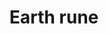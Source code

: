 ---
layout: item
title: Earth rune
item-id: 557
datatable: true
id: 557
name: "Earth rune"
monsters:
  - id: 70
    name: "Skeleton"
    combat_level: 22
    wiki_url: "https://oldschool.runescape.wiki/w/Skeleton#Level_22"
    drops:
      - quantity: "3"
        noted: false
        rarity: 0.015625
    image: "https://oldschool.runescape.wiki/images/1/1c/Giant_skeleton_%28Tarn%27s_Lair%29.png?87c63"
  - id: 74
    name: "Skeleton"
    combat_level: 21
    wiki_url: "https://oldschool.runescape.wiki/w/Skeleton#Level_21"
    drops:
      - quantity: "3"
        noted: false
        rarity: 0.015625
    image: "https://oldschool.runescape.wiki/images/1/1c/Giant_skeleton_%28Tarn%27s_Lair%29.png?87c63"
  - id: 77
    name: "Skeleton"
    combat_level: 25
    wiki_url: "https://oldschool.runescape.wiki/w/Skeleton#Level_25"
    drops:
      - quantity: "3"
        noted: false
        rarity: 0.015625
    image: "https://oldschool.runescape.wiki/images/1/1c/Giant_skeleton_%28Tarn%27s_Lair%29.png?87c63"
  - id: 82
    name: "Skeleton"
    combat_level: 45
    wiki_url: "https://oldschool.runescape.wiki/w/Skeleton#Level_45"
    drops:
      - quantity: "3"
        noted: false
        rarity: 0.015625
    image: "https://oldschool.runescape.wiki/images/1/1c/Giant_skeleton_%28Tarn%27s_Lair%29.png?87c63"
  - id: 299
    name: "Gunthor the brave"
    combat_level: 29
    wiki_url: "https://oldschool.runescape.wiki/w/Gunthor_the_brave"
    drops:
      - quantity: "5"
        noted: false
        rarity: 0.0234375
    image: "https://oldschool.runescape.wiki/images/2/22/Gunthor_the_brave.png?5837c"
  - id: 510
    name: "Dark wizard"
    combat_level: 20
    wiki_url: "https://oldschool.runescape.wiki/w/Dark_wizard#Level_20"
    drops:
      - quantity: "36"
        noted: false
        rarity: 0.03125
      - quantity: "10"
        noted: false
        rarity: 0.0234375
      - quantity: "18"
        noted: false
        rarity: 0.015625
      - quantity: "36"
        noted: false
        rarity: 0.03125
      - quantity: "10"
        noted: false
        rarity: 0.0234375
      - quantity: "18"
        noted: false
        rarity: 0.015625
    image: "https://oldschool.runescape.wiki/images/b/b4/Dark_wizard.png?ee7b6"
  - id: 512
    name: "Dark wizard"
    combat_level: 7
    wiki_url: "https://oldschool.runescape.wiki/w/Dark_wizard#Level_7"
    drops:
      - quantity: "36"
        noted: false
        rarity: 0.03125
      - quantity: "10"
        noted: false
        rarity: 0.0234375
      - quantity: "18"
        noted: false
        rarity: 0.015625
      - quantity: "36"
        noted: false
        rarity: 0.03125
      - quantity: "10"
        noted: false
        rarity: 0.0234375
      - quantity: "18"
        noted: false
        rarity: 0.015625
    image: "https://oldschool.runescape.wiki/images/b/b4/Dark_wizard.png?ee7b6"
  - id: 513
    name: "Mugger"
    combat_level: 6
    wiki_url: "https://oldschool.runescape.wiki/w/Mugger"
    drops:
      - quantity: "5"
        noted: false
        rarity: 0.015625
    image: ""
  - id: 516
    name: "Black Knight"
    combat_level: 33
    wiki_url: "https://oldschool.runescape.wiki/w/Black_Knight"
    drops:
      - quantity: "10"
        noted: false
        rarity: 0.0234375
    image: "https://oldschool.runescape.wiki/images/5/5d/Black_Knight.png?822e1"
  - id: 523
    name: "Pirate"
    combat_level: 26
    wiki_url: "https://oldschool.runescape.wiki/w/Pirate#Asgarnian_Ice_Dungeon"
    drops:
      - quantity: "9"
        noted: false
        rarity: 0.015625
    image: "https://oldschool.runescape.wiki/images/3/30/Pirate_%28Brimhaven%29.png?bd685"
  - id: 531
    name: "Dark warrior"
    combat_level: 8
    wiki_url: "https://oldschool.runescape.wiki/w/Dark_warrior#Level_8"
    drops:
      - quantity: "2"
        noted: false
        rarity: 0.0078125
      - quantity: "12"
        noted: false
        rarity: 0.0078125
    image: "https://oldschool.runescape.wiki/images/6/69/Dark_warrior.png?386d1"
  - id: 655
    name: "Goblin"
    combat_level: 5
    wiki_url: "https://oldschool.runescape.wiki/w/Goblin#Level_5"
    drops:
      - quantity: "4"
        noted: false
        rarity: 0.0234375
      - quantity: "4"
        noted: false
        rarity: 0.0234375
    image: "https://oldschool.runescape.wiki/images/d/d2/Goblin.png?21289"
  - id: 995
    name: "Guard"
    combat_level: 22
    wiki_url: "https://oldschool.runescape.wiki/w/Guard#Falador_(sword)"
    drops:
      - quantity: "3"
        noted: false
        rarity: 0.015625
    image: "https://oldschool.runescape.wiki/images/4/4c/Guard_%28Falador%2C_sword%29.png?c7196"
  - id: 1447
    name: "Pirate"
    combat_level: 23
    wiki_url: "https://oldschool.runescape.wiki/w/Pirate#Port_Sarim"
    drops:
      - quantity: "9"
        noted: false
        rarity: 0.015625
    image: "https://oldschool.runescape.wiki/images/3/30/Pirate_%28Brimhaven%29.png?bd685"
  - id: 1448
    name: "Thief"
    combat_level: 16
    wiki_url: "https://oldschool.runescape.wiki/w/Thief#Standard"
    drops:
      - quantity: "4"
        noted: false
        rarity: 0.015625
    image: ""
  - id: 1546
    name: "Guard"
    combat_level: 21
    wiki_url: "https://oldschool.runescape.wiki/w/Guard#Port_Sarim"
    drops:
      - quantity: "3"
        noted: false
        rarity: 0.015625
    image: "https://oldschool.runescape.wiki/images/4/4c/Guard_%28Falador%2C_sword%29.png?c7196"
  - id: 1558
    name: "Earth wizard"
    combat_level: 13
    wiki_url: "https://oldschool.runescape.wiki/w/Earth_wizard"
    drops:
      - quantity: "5-10"
        noted: false
        rarity: 0.95
    image: ""
  - id: 2090
    name: "Moss giant"
    combat_level: 42
    wiki_url: "https://oldschool.runescape.wiki/w/Moss_giant#Level_42"
    drops:
      - quantity: "27"
        noted: false
        rarity: 0.0234375
      - quantity: "40-80"
        noted: false
        rarity: 0.0234375
    image: "https://oldschool.runescape.wiki/images/6/61/Moss_giant.png?3c6c6"
  - id: 2485
    name: "Goblin"
    combat_level: 13
    wiki_url: "https://oldschool.runescape.wiki/w/Goblin#Level_13"
    drops:
      - quantity: "4"
        noted: false
        rarity: 0.0234375
      - quantity: "4"
        noted: false
        rarity: 0.0234375
    image: "https://oldschool.runescape.wiki/images/d/d2/Goblin.png?21289"
  - id: 2486
    name: "Goblin"
    combat_level: 11
    wiki_url: "https://oldschool.runescape.wiki/w/Goblin#Level_11"
    drops:
      - quantity: "4"
        noted: false
        rarity: 0.0234375
      - quantity: "4"
        noted: false
        rarity: 0.0234375
    image: "https://oldschool.runescape.wiki/images/d/d2/Goblin.png?21289"
  - id: 2487
    name: "Goblin"
    combat_level: 16
    wiki_url: "https://oldschool.runescape.wiki/w/Goblin#Level_16"
    drops:
      - quantity: "4"
        noted: false
        rarity: 0.0234375
      - quantity: "4"
        noted: false
        rarity: 0.0234375
    image: "https://oldschool.runescape.wiki/images/d/d2/Goblin.png?21289"
  - id: 2488
    name: "Goblin"
    combat_level: 25
    wiki_url: "https://oldschool.runescape.wiki/w/Goblin#Level_25"
    drops:
      - quantity: "4"
        noted: false
        rarity: 0.0234375
      - quantity: "4"
        noted: false
        rarity: 0.0234375
    image: "https://oldschool.runescape.wiki/images/d/d2/Goblin.png?21289"
  - id: 2520
    name: "Skeleton"
    combat_level: 68
    wiki_url: "https://oldschool.runescape.wiki/w/Skeleton#Level_68"
    drops:
      - quantity: "3"
        noted: false
        rarity: 0.015625
    image: "https://oldschool.runescape.wiki/images/1/1c/Giant_skeleton_%28Tarn%27s_Lair%29.png?87c63"
  - id: 2521
    name: "Skeleton"
    combat_level: 60
    wiki_url: "https://oldschool.runescape.wiki/w/Skeleton#Level_60"
    drops:
      - quantity: "3"
        noted: false
        rarity: 0.015625
    image: "https://oldschool.runescape.wiki/images/1/1c/Giant_skeleton_%28Tarn%27s_Lair%29.png?87c63"
  - id: 2524
    name: "Skeleton"
    combat_level: 85
    wiki_url: "https://oldschool.runescape.wiki/w/Skeleton#Level_85"
    drops:
      - quantity: "3"
        noted: false
        rarity: 0.015625
    image: "https://oldschool.runescape.wiki/images/1/1c/Giant_skeleton_%28Tarn%27s_Lair%29.png?87c63"
  - id: 3014
    name: "Man"
    combat_level: 2
    wiki_url: "https://oldschool.runescape.wiki/w/Man#Blue_Moon_Inn"
    drops:
      - quantity: "4"
        noted: false
        rarity: 0.015625
    image: "https://oldschool.runescape.wiki/images/9/99/Man_%28red%29.png?91a46"
  - id: 3015
    name: "Woman"
    combat_level: 2
    wiki_url: "https://oldschool.runescape.wiki/w/Woman"
    drops:
      - quantity: "4"
        noted: false
        rarity: 0.015625
    image: ""
  - id: 3028
    name: "Goblin"
    combat_level: 2
    wiki_url: "https://oldschool.runescape.wiki/w/Goblin#Level_2"
    drops:
      - quantity: "4"
        noted: false
        rarity: 0.0234375
      - quantity: "4"
        noted: false
        rarity: 0.0234375
    image: "https://oldschool.runescape.wiki/images/d/d2/Goblin.png?21289"
  - id: 3055
    name: "Barbarian"
    combat_level: 17
    wiki_url: "https://oldschool.runescape.wiki/w/Barbarian#Level_17_(Alberich)"
    drops:
      - quantity: "2"
        noted: false
        rarity: 0.0234375
      - quantity: "5"
        noted: false
        rarity: 0.0234375
    image: "https://oldschool.runescape.wiki/images/6/66/Barbarian_%28Fafner%29_chathead.png?3c6d0"
  - id: 3056
    name: "Barbarian"
    combat_level: 10
    wiki_url: "https://oldschool.runescape.wiki/w/Barbarian#Level_10_(Fafner)"
    drops:
      - quantity: "2"
        noted: false
        rarity: 0.0234375
      - quantity: "5"
        noted: false
        rarity: 0.0234375
    image: "https://oldschool.runescape.wiki/images/6/66/Barbarian_%28Fafner%29_chathead.png?3c6d0"
  - id: 3068
    name: "Barbarian"
    combat_level: 15
    wiki_url: "https://oldschool.runescape.wiki/w/Barbarian#Level_15_(Aitan)"
    drops:
      - quantity: "2"
        noted: false
        rarity: 0.0234375
      - quantity: "5"
        noted: false
        rarity: 0.0234375
    image: "https://oldschool.runescape.wiki/images/6/66/Barbarian_%28Fafner%29_chathead.png?3c6d0"
  - id: 3072
    name: "Barbarian"
    combat_level: 9
    wiki_url: "https://oldschool.runescape.wiki/w/Barbarian#Level_9_(Sieglinde)"
    drops:
      - quantity: "2"
        noted: false
        rarity: 0.0234375
      - quantity: "5"
        noted: false
        rarity: 0.0234375
    image: "https://oldschool.runescape.wiki/images/6/66/Barbarian_%28Fafner%29_chathead.png?3c6d0"
  - id: 3114
    name: "Farmer"
    combat_level: 7
    wiki_url: "https://oldschool.runescape.wiki/w/Farmer"
    drops:
      - quantity: "4"
        noted: false
        rarity: 0.015625
      - quantity: "4"
        noted: false
        rarity: 0.015625
    image: "https://oldschool.runescape.wiki/images/3/3d/Farmer.png?1e65e"
  - id: 3257
    name: "Wizard"
    combat_level: 9
    wiki_url: "https://oldschool.runescape.wiki/w/Wizard"
    drops:
      - quantity: "5"
        noted: false
        rarity: 0.0234375
      - quantity: "12"
        noted: false
        rarity: 0.015625
    image: ""
  - id: 3262
    name: "Barbarian"
    combat_level: 8
    wiki_url: "https://oldschool.runescape.wiki/w/Barbarian#Level_8"
    drops:
      - quantity: "2"
        noted: false
        rarity: 0.0234375
      - quantity: "5"
        noted: false
        rarity: 0.0234375
    image: "https://oldschool.runescape.wiki/images/6/66/Barbarian_%28Fafner%29_chathead.png?3c6d0"
  - id: 3263
    name: "Drunken man"
    combat_level: 3
    wiki_url: "https://oldschool.runescape.wiki/w/Drunken_man"
    drops:
      - quantity: "4"
        noted: false
        rarity: 0.015625
    image: "https://oldschool.runescape.wiki/images/4/4f/Drunken_man.png?44992"
  - id: 3271
    name: "Guard"
    combat_level: 19
    wiki_url: "https://oldschool.runescape.wiki/w/Guard#Falador_(battleaxe)"
    drops:
      - quantity: "3"
        noted: false
        rarity: 0.015625
    image: "https://oldschool.runescape.wiki/images/4/4c/Guard_%28Falador%2C_sword%29.png?c7196"
  - id: 3279
    name: "Cuffs"
    combat_level: 3
    wiki_url: "https://oldschool.runescape.wiki/w/Cuffs"
    drops:
      - quantity: "4"
        noted: false
        rarity: 0.015625
    image: "https://oldschool.runescape.wiki/images/f/f4/Cuffs.png?387f2"
  - id: 3280
    name: "Narf"
    combat_level: 2
    wiki_url: "https://oldschool.runescape.wiki/w/Narf"
    drops:
      - quantity: "4"
        noted: false
        rarity: 0.015625
    image: ""
  - id: 3281
    name: "Rusty"
    combat_level: 2
    wiki_url: "https://oldschool.runescape.wiki/w/Rusty"
    drops:
      - quantity: "4"
        noted: false
        rarity: 0.015625
    image: "https://oldschool.runescape.wiki/images/f/fe/Rusty.png?ef788"
  - id: 3282
    name: "Jeff"
    combat_level: 2
    wiki_url: "https://oldschool.runescape.wiki/w/Jeff"
    drops:
      - quantity: "4"
        noted: false
        rarity: 0.015625
    image: ""
  - id: 3284
    name: "Hengel"
    combat_level: 2
    wiki_url: "https://oldschool.runescape.wiki/w/Hengel"
    drops:
      - quantity: "4"
        noted: false
        rarity: 0.015625
    image: ""
  - id: 3285
    name: "Anja"
    combat_level: 2
    wiki_url: "https://oldschool.runescape.wiki/w/Anja"
    drops:
      - quantity: "4"
        noted: false
        rarity: 0.015625
    image: ""
  - id: 3292
    name: "Al-Kharid warrior"
    combat_level: 9
    wiki_url: "https://oldschool.runescape.wiki/w/Al-Kharid_warrior"
    drops:
      - quantity: "4"
        noted: false
        rarity: 0.015625
    image: "https://oldschool.runescape.wiki/images/7/7a/Al-Kharid_warrior.png?a9dd5"
  - id: 4167
    name: "Outlaw"
    combat_level: 32
    wiki_url: "https://oldschool.runescape.wiki/w/Outlaw"
    drops:
      - quantity: "5"
        noted: false
        rarity: 0.015625
    image: "https://oldschool.runescape.wiki/images/f/f0/Outlaw.png?74f79"
  - id: 5418
    name: "Guard"
    combat_level: 20
    wiki_url: "https://oldschool.runescape.wiki/w/Guard#East_Ardougne"
    drops:
      - quantity: "3"
        noted: false
        rarity: 0.015625
    image: "https://oldschool.runescape.wiki/images/4/4c/Guard_%28Falador%2C_sword%29.png?c7196"
  - id: 7989
    name: "Ogress Warrior"
    combat_level: 82
    wiki_url: "https://oldschool.runescape.wiki/w/Ogress_Warrior"
    drops:
      - quantity: "10-20"
        noted: false
        rarity: 0.04310344827586207
    image: "https://oldschool.runescape.wiki/images/4/40/Ogress_Warrior.png?7143b"
  - id: 7991
    name: "Ogress Shaman"
    combat_level: 82
    wiki_url: "https://oldschool.runescape.wiki/w/Ogress_Shaman"
    drops:
      - quantity: "10-20"
        noted: false
        rarity: 0.04310344827586207
    image: "https://oldschool.runescape.wiki/images/5/52/Ogress_Shaman.png?5b638"
  - id: 8701
    name: "Big frog"
    combat_level: 10
    wiki_url: "https://oldschool.runescape.wiki/w/Big_frog#Level_10"
    drops:
      - quantity: "12"
        noted: false
        rarity: 0.078125
    image: "https://oldschool.runescape.wiki/images/c/c6/Giant_frog.png?a8fe4"
---